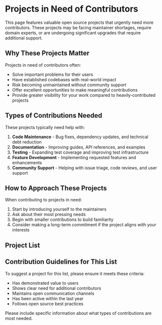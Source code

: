 # Projects in Need of Contributors

This page features valuable open source projects that urgently need more contributors. These projects may be facing maintainer shortages, require domain experts, or are undergoing significant upgrades that require additional support.

## Why These Projects Matter

Projects in need of contributors often:
- Solve important problems for their users
- Have established codebases with real-world impact
- Risk becoming unmaintained without community support
- Offer excellent opportunities to make meaningful contributions
- Provide greater visibility for your work compared to heavily-contributed projects

## Types of Contributions Needed

These projects typically need help with:

1. **Code Maintenance** - Bug fixes, dependency updates, and technical debt reduction
2. **Documentation** - Improving guides, API references, and examples
3. **Testing** - Expanding test coverage and improving test infrastructure
4. **Feature Development** - Implementing requested features and enhancements
5. **Community Support** - Helping with issue triage, code reviews, and user support

## How to Approach These Projects

When contributing to projects in need:
1. Start by introducing yourself to the maintainers
2. Ask about their most pressing needs
3. Begin with smaller contributions to build familiarity
4. Consider making a long-term commitment if the project aligns with your interests

## Project List

<!-- Projects will be added here by the community -->

## Contribution Guidelines for This List

To suggest a project for this list, please ensure it meets these criteria:

- Has demonstrated value to users
- Shows clear need for additional contributors
- Maintains open communication channels
- Has been active within the last year
- Follows open source best practices

Please include specific information about what types of contributions are most needed.